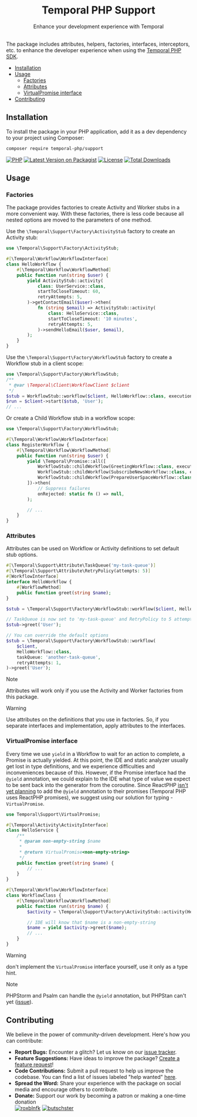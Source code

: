 <div align="center">
    <h1 align="center">Temporal PHP Support</h1>
    <div>Enhance your development experience with Temporal</div>
</div>

<br />

The package includes attributes, helpers, factories, interfaces, interceptors, 
etc. to enhance the developer experience when using the [Temporal PHP SDK](https://github.com/temporalio/sdk-php).


- [Installation](#installation)
- [Usage](#usage)
  - [Factories](#factories)
  - [Attributes](#attributes)
  - [VirtualPromise interface](#virtualpromise-interface)
- [Contributing](#contributing)

## Installation

To install the package in your PHP application, add it as a dev dependency
to your project using Composer:

```bash
composer require temporal-php/support
```

[![PHP](https://img.shields.io/packagist/php-v/temporal-php/support.svg?style=flat-square&logo=php)](https://packagist.org/packages/temporal-php/support)
[![Latest Version on Packagist](https://img.shields.io/packagist/v/temporal-php/support.svg?style=flat-square&logo=packagist)](https://packagist.org/packages/temporal-php/support)
[![License](https://img.shields.io/packagist/l/temporal-php/support.svg?style=flat-square)](LICENSE.md)
[![Total Downloads](https://img.shields.io/packagist/dt/temporal-php/support.svg?style=flat-square)](https://packagist.org/packages/temporal-php/support)


## Usage

### Factories

The package provides factories to create Activity and Worker stubs in a more convenient way.
With these factories, there is less code because all nested options are moved to the parameters of one method.

Use the `\Temporal\Support\Factory\ActivityStub` factory to create an Activity stub:

```php
use \Temporal\Support\Factory\ActivityStub;

#[\Temporal\Workflow\WorkflowInterface]
class HelloWorkflow {
    #[\Temporal\Workflow\WorkflowMethod]
    public function run(string $user) {
        yield ActivityStub::activity(
            class: UserService::class,
            startToCloseTimeout: 60,
            retryAttempts: 5,
        )->getContactEmail($user)->then(
            fn (string $email) => ActivityStub::activity(
                class: HelloService::class,
                startToCloseTimeout: '10 minutes',
                retryAttempts: 5,
            )->sendHelloEmail($user, $email),
        );
    }
}
```

Use the `\Temporal\Support\Factory\WorkflowStub` factory to create a Workflow stub in a client scope:

```php
use \Temporal\Support\Factory\WorkflowStub;
/**
 * @var \Temporal\Client\WorkflowClient $client
 */
$stub = WorkflowStub::workflow($client, HelloWorkflow::class, executionTimeout: '1 day');
$run = $client->start($stub, 'User');
// ...
```

Or create a Child Workflow stub in a workflow scope:

```php
use \Temporal\Support\Factory\WorkflowStub;

#[\Temporal\Workflow\WorkflowInterface]
class RegisterWorkflow {
    #[\Temporal\Workflow\WorkflowMethod]
    public function run(string $user) {
        yield \Temporal\Promise::all([
            WorkflowStub::childWorkflow(GreetingWorkflow::class, executionTimeout: '1 hour')->greet($user),
            WorkflowStub::childWorkflow(SubscribeNewsWorkflow::class, executionTimeout: '10 minutes')->subscribe($user),
            WorkflowStub::childWorkflow(PrepareUserSpaceWorkflow::class, executionTimeout: '1 hour')->handle($user),
        ])->then(
            // Suppress failures
            onRejected: static fn () => null,
        );

        // ...
    }
}
```

### Attributes

Attributes can be used on Workflow or Activity definitions to set default stub options.

```php
#[\Temporal\Support\Attribute\TaskQueue('my-task-queue')]
#[\Temporal\Support\Attribute\RetryPolicy(attempts: 5)]
#[WorkflowInterface]
interface HelloWorkflow {
    #[WorkflowMethod]
    public function greet(string $name);
}

$stub = \Temporal\Support\Factory\WorkflowStub::workflow($client, HelloWorkflow::class);

// TaskQueue is now set to 'my-task-queue' and RetryPolicy to 5 attempts
$stub->greet('User');

// You can override the default options
$stub = \Temporal\Support\Factory\WorkflowStub::workflow(
    $client,
    HelloWorkflow::class,
    taskQueue: 'another-task-queue',
    retryAttempts: 1,
)->greet('User');
```

> [!NOTE]
> Attributes will work only if you use the Activity and Worker factories from this package.  

> [!WARNING]
> Use attributes on the definitions that you use in factories.
> So, if you separate interfaces and implementation, apply attributes to the interfaces.


### VirtualPromise interface

Every time we use `yield` in a Workflow to wait for an action to complete, a Promise is actually yielded.
At this point, the IDE and static analyzer usually get lost in type definitions,
and we experience difficulties and inconveniences because of this.
However, if the Promise interface had the `@yield` annotation,
we could explain to the IDE what type of value we expect to be sent back into the generator from the coroutine.
Since ReactPHP [isn't yet planning](https://github.com/orgs/reactphp/discussions/536)
to add the `@yield` annotation to their promises
(Temporal PHP uses ReactPHP promises),
we suggest using our solution for typing - `VirtualPromise`.

```php
use Temporal\Support\VirtualPromise;

#[\Temporal\Activity\ActivityInterface]
class HelloService {
    /**
     * @param non-empty-string $name
     *
     * @return VirtualPromise<non-empty-string>
     */
    public function greet(string $name) {
        // ...
    }
}

#[\Temporal\Workflow\WorkflowInterface]
class WorkflowClass {
    #[\Temporal\Workflow\WorkflowMethod]
    public function run(string $name) {
        $activity = \Temporal\Support\Factory\ActivityStub::activity(HelloService::class);

        // IDE will know that $name is a non-empty-string
        $name = yield $activity->greet($name);
        // ...
    }
}
```

> [!WARNING]
> don't implement the `VirtualPromise` interface yourself, use it only as a type hint.

> [!NOTE]
> PHPStorm and Psalm can handle the `@yield` annotation, but PHPStan can't yet ([issue](https://github.com/phpstan/phpstan/issues/4245)).

## Contributing

We believe in the power of community-driven development. Here's how you can contribute:

- **Report Bugs:** Encounter a glitch? Let us know on our [issue tracker](https://github.com/temporal-php/support/issues).
- **Feature Suggestions:** Have ideas to improve the package? [Create a feature request](https://github.com/temporal-php/support/issues)!
- **Code Contributions:** Submit a pull request to help us improve the codebase. You can find a list of
  issues labeled "help wanted" [here](https://github.com/temporal-php/support/issues?q=is%3Aopen+is%3Aissue+label%3A%22help+wanted%22).
- **Spread the Word:** Share your experience with the package on social media and encourage others to contribute. 
- **Donate:** Support our work by becoming a patron or making a one-time donation  
  [![roxblnfk](https://img.shields.io/endpoint.svg?url=https%3A%2F%2Fshieldsio-patreon.vercel.app%2Fapi%3Fusername%3Droxblnfk%26type%3Dpatrons&label=roxblnfk&style=flat-square)](https://patreon.com/roxblnfk)
  [![butschster](https://img.shields.io/endpoint.svg?url=https%3A%2F%2Fshieldsio-patreon.vercel.app%2Fapi%3Fusername%3Dbutschster%26type%3Dpatrons&label=butschster&style=flat-square)](https://patreon.com/butschster)




<!--

Quality badges:

[![Tests Status](https://img.shields.io/github/actions/workflow/status/temporal-php/support/testing.yml?label=tests&style=flat-square)](https://github.com/temporal-php/support/actions/workflows/testing.yml?query=workflow%3Atesting%3Amaster)
[![Dependency status](https://php.package.health/packages/temporal-php/support/dev-master/status.svg)](https://php.package.health/packages/temporal-php/support/dev-master)

# (tests coverage)
# (types coverage)
# (psalm level)
# (static analysis)
# (mutation)
# (scrutinizer score)
# (code style)
-->
